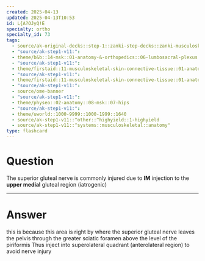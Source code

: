 ```yaml
---
created: 2025-04-13
updated: 2025-04-13T10:53
id: L{A?OJyQ!E
specialty: ortho
specialty_id: 73
tags:
  - source/ak-original-decks::step-1::zanki-step-decks::zanki-musculoskeletal::musculoskeletal-anatomy/physio-(nutricionado)
  - "source/ak-step1-v11:": 
  - theme/b&b::14-msk::01-anatomy-&-orthopedics::06-lumbosacral-plexus
  - "source/ak-step1-v11:": 
  - theme/firstaid::11-musculoskeletal-skin-connective-tissue::01-anatomy-&-physiology::09-lower-extremity-nerves
  - "source/ak-step1-v11:": 
  - theme/firstaid::11-musculoskeletal-skin-connective-tissue::01-anatomy-&-physiology::09-lower-extremity-nerves::nerves::superior-gluteal-nerve
  - "source/ak-step1-v11:": 
  - source/ome-banner
  - "source/ak-step1-v11:": 
  - theme/physeo::02-anatomy::08-msk::07-hips
  - "source/ak-step1-v11:": 
  - theme/uworld::1000-9999::1000-1999::1640
  - source/ak-step1-v11::^other::^highyield::1-highyield
  - source/ak-step1-v11::^systems::musculoskeletal::anatomy"
type: flashcard
---
```


# Question
The superior gluteal nerve is commonly injured due to **IM** injection to the **upper medial** gluteal region (iatrogenic)

---

# Answer
this is because this area is right by where the superior gluteal nerve leaves the pelvis through the greater sciatic foramen above the level of the piriformis  Thus inject into superolateral quadrant (anterolateral region) to avoid nerve injury